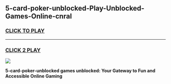 
## 5-card-poker-unblocked-Play-Unblocked-Games-Online-cnral
<h3>
<a href="https://premium76.site?title=5-card-poker-unblocked&ref=25A">CLICK TO PLAY</a></h3>
<hr>

<h3>
<a href="https://premium76.site?title=5-card-poker-unblocked&ref=25A">CLICK 2 PLAY</a>
  
</h3>

<a href="https://premium76.site?title=5-card-poker-unblocked&ref=25A"><img src="https://clearcache.store/games.png"></a>


**5-card-poker-unblocked games unblocked: Your Gateway to Fun and Accessible Online Gaming**
